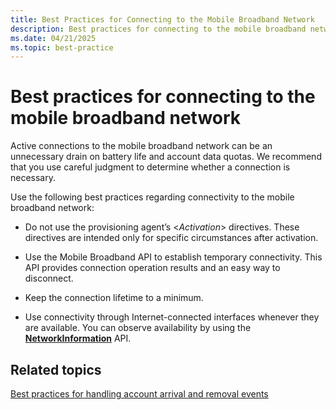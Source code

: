 ```yaml
---
title: Best Practices for Connecting to the Mobile Broadband Network
description: Best practices for connecting to the mobile broadband network
ms.date: 04/21/2025
ms.topic: best-practice
---
```


# Best practices for connecting to the mobile broadband network

Active connections to the mobile broadband network can be an unnecessary drain on battery life and account data quotas. We recommend that you use careful judgment to determine whether a connection is necessary.

Use the following best practices regarding connectivity to the mobile broadband network:

- Do not use the provisioning agent’s &lt;*Activation*&gt; directives. These directives are intended only for specific circumstances after activation.

- Use the Mobile Broadband API to establish temporary connectivity. This API provides connection operation results and an easy way to disconnect.

- Keep the connection lifetime to a minimum.

- Use connectivity through Internet-connected interfaces whenever they are available. You can observe availability by using the [**NetworkInformation**](/uwp/api/Windows.Networking.Connectivity.NetworkInformation) API.

## Related topics

[Best practices for handling account arrival and removal events](best-practices-for-handling-account-arrival-and-removal-events.md)